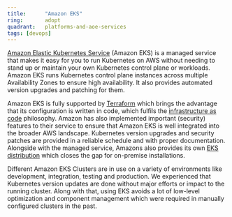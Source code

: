 ```yaml
---
title:      "Amazon EKS"
ring:       adopt
quadrant:   platforms-and-aoe-services
tags: [devops]
---
```


[Amazon Elastic Kubernetes Service](https://aws.amazon.com/de/eks/) (Amazon EKS) is a managed service that makes it easy for you to run Kubernetes on AWS without needing to stand up or maintain your own Kubernetes control plane or workloads.
Amazon EKS runs Kubernetes control plane instances across multiple Availability Zones to ensure high availability. 
It also provides automated version upgrades and patching for them.

Amazon EKS is fully supported by [Terraform](/platforms-and-aoe-services/terraform/) which brings the advantage that its configuration is written in code,
which fulfils the [infrastructure as code](/platforms-and-aoe-services/infrastructure-as-code/) philosophy.
Amazon has also implemented important (security) features to their service to ensure that Amazon EKS is well integrated into the broader AWS landscape.
Kubernetes version upgrades and security patches are provided in a reliable schedule and with proper documentation.
Alongside with the managed service, Amazons also provides its own [EKS distribution](https://aws.amazon.com/de/blogs/opensource/introducing-amazon-eks-distro/) which closes the gap for on-premise installations.

Different Amazon EKS Clusters are in use on a variety of environments like development, integration, testing and production.
We experienced that Kubernetes version updates are done without major efforts or impact to the running cluster. Along with that, using EKS avoids a lot of low-level optimization and component management which were required in manually configured clusters in the past.
